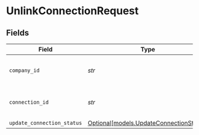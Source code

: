 # UnlinkConnectionRequest


## Fields

| Field                                                                          | Type                                                                           | Required                                                                       | Description                                                                    | Example                                                                        |
| ------------------------------------------------------------------------------ | ------------------------------------------------------------------------------ | ------------------------------------------------------------------------------ | ------------------------------------------------------------------------------ | ------------------------------------------------------------------------------ |
| `company_id`                                                                   | *str*                                                                          | :heavy_check_mark:                                                             | Unique identifier for a company.                                               | 8a210b68-6988-11ed-a1eb-0242ac120002                                           |
| `connection_id`                                                                | *str*                                                                          | :heavy_check_mark:                                                             | Unique identifier for a connection.                                            | 2e9d2c44-f675-40ba-8049-353bfcb5e171                                           |
| `update_connection_status`                                                     | [Optional[models.UpdateConnectionStatus]](../models/updateconnectionstatus.md) | :heavy_minus_sign:                                                             | N/A                                                                            |                                                                                |